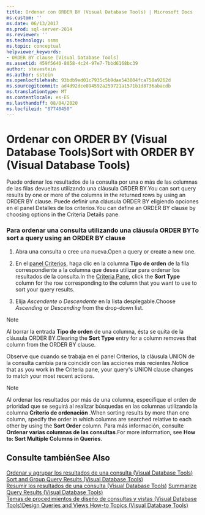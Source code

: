 ```yaml
---
title: Ordenar con ORDER BY (Visual Database Tools) | Microsoft Docs
ms.custom: ''
ms.date: 06/13/2017
ms.prod: sql-server-2014
ms.reviewer: ''
ms.technology: ssms
ms.topic: conceptual
helpviewer_keywords:
- ORDER BY clause [Visual Database Tools]
ms.assetid: 459f5640-8058-4c24-97e7-7bbd6168bc39
author: stevestein
ms.author: sstein
ms.openlocfilehash: 93bdb9ed01c7935c5b9dae543804fca758a9262d
ms.sourcegitcommit: ad4d92dce894592a259721a1571b1d8736abacdb
ms.translationtype: MT
ms.contentlocale: es-ES
ms.lasthandoff: 08/04/2020
ms.locfileid: "87748450"
---
```

# <a name="sort-with-order-by-visual-database-tools"></a><span data-ttu-id="39f00-102">Ordenar con ORDER BY (Visual Database Tools)</span><span class="sxs-lookup"><span data-stu-id="39f00-102">Sort with ORDER BY (Visual Database Tools)</span></span>
  <span data-ttu-id="39f00-103">Puede ordenar los resultados de la consulta por una o más de las columnas de las filas devueltas utilizando una cláusula ORDER BY.</span><span class="sxs-lookup"><span data-stu-id="39f00-103">You can sort query results by one or more of the columns in the returned rows by using an ORDER BY clause.</span></span> <span data-ttu-id="39f00-104">Puede definir una cláusula ORDER BY eligiendo opciones en el panel Detalles de los criterios.</span><span class="sxs-lookup"><span data-stu-id="39f00-104">You can define an ORDER BY clause by choosing options in the Criteria Details pane.</span></span>  
  
### <a name="to-sort-a-query-using-an-order-by-clause"></a><span data-ttu-id="39f00-105">Para ordenar una consulta utilizando una cláusula ORDER BY</span><span class="sxs-lookup"><span data-stu-id="39f00-105">To sort a query using an ORDER BY clause</span></span>  
  
1.  <span data-ttu-id="39f00-106">Abra una consulta o cree una nueva.</span><span class="sxs-lookup"><span data-stu-id="39f00-106">Open a query or create a new one.</span></span>  
  
2.  <span data-ttu-id="39f00-107">En el [panel Criterios](visual-database-tools.md), haga clic en la columna **Tipo de orden** de la fila correspondiente a la columna que desea utilizar para ordenar los resultados de la consulta.</span><span class="sxs-lookup"><span data-stu-id="39f00-107">In the [Criteria Pane](visual-database-tools.md), click the **Sort Type** column for the row corresponding to the column that you want to use to sort your query results.</span></span>  
  
3.  <span data-ttu-id="39f00-108">Elija *Ascendente* o *Descendente* en la lista desplegable.</span><span class="sxs-lookup"><span data-stu-id="39f00-108">Choose *Ascending* or *Descending* from the drop-down list.</span></span>  
  
> [!NOTE]  
>  <span data-ttu-id="39f00-109">Al borrar la entrada **Tipo de orden** de una columna, ésta se quita de la cláusula ORDER BY.</span><span class="sxs-lookup"><span data-stu-id="39f00-109">Clearing the **Sort Type** entry for a column removes that column from the ORDER BY clause.</span></span>  
  
 <span data-ttu-id="39f00-110">Observe que cuando se trabaja en el panel Criterios, la cláusula UNION de la consulta cambia para coincidir con las acciones más recientes.</span><span class="sxs-lookup"><span data-stu-id="39f00-110">Notice that as you work in the Criteria pane, your query's UNION clause changes to match your most recent actions.</span></span>  
  
> [!NOTE]  
>  <span data-ttu-id="39f00-111">Al ordenar los resultados por más de una columna, especifique el orden de prioridad que se seguirá al realizar búsquedas en las columnas utilizando la columna **Criterio de ordenación** .</span><span class="sxs-lookup"><span data-stu-id="39f00-111">When sorting results by more than one column, specify the order in which columns are searched relative to each other by using the **Sort Order** column.</span></span> <span data-ttu-id="39f00-112">Para más información, consulte **Ordenar varias columnas de las consultas**.</span><span class="sxs-lookup"><span data-stu-id="39f00-112">For more information, see **How to: Sort Multiple Columns in Queries**.</span></span>  
  
## <a name="see-also"></a><span data-ttu-id="39f00-113">Consulte también</span><span class="sxs-lookup"><span data-stu-id="39f00-113">See Also</span></span>  
 <span data-ttu-id="39f00-114">[Ordenar y agrupar los resultados de una consulta &#40;Visual Database Tools&#41;](sort-and-group-query-results-visual-database-tools.md) </span><span class="sxs-lookup"><span data-stu-id="39f00-114">[Sort and Group Query Results &#40;Visual Database Tools&#41;](sort-and-group-query-results-visual-database-tools.md) </span></span>  
 <span data-ttu-id="39f00-115">[Resumir los resultados de una consulta &#40;Visual Database Tools&#41;](summarize-query-results-visual-database-tools.md) </span><span class="sxs-lookup"><span data-stu-id="39f00-115">[Summarize Query Results &#40;Visual Database Tools&#41;](summarize-query-results-visual-database-tools.md) </span></span>  
 [<span data-ttu-id="39f00-116">Temas de procedimientos de diseño de consultas y vistas &#40;Visual Database Tools&#41;</span><span class="sxs-lookup"><span data-stu-id="39f00-116">Design Queries and Views How-to Topics &#40;Visual Database Tools&#41;</span></span>](design-queries-and-views-how-to-topics-visual-database-tools.md)  
  
  
